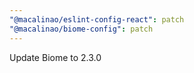 ```yaml
---
"@macalinao/eslint-config-react": patch
"@macalinao/biome-config": patch
---
```


Update Biome to 2.3.0
